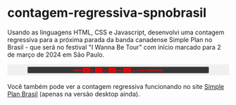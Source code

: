 # contagem-regressiva-spnobrasil

Usando as linguagens HTML, CSS e Javascript, desenvolvi uma contagem regressiva para a próxima parada da banda canadense Simple Plan no Brasil - que será no festival "I Wanna Be Tour" com início marcado para 2 de março de 2024 em São Paulo. 

<div align="center">
  
![Contagem regressiva: ](print-contador.png)

</div>

Você também pode ver a contagem regressiva funcionando no site [Simple Plan Brasil](https://simpleplan.com.br/) (apenas na versão desktop ainda).
